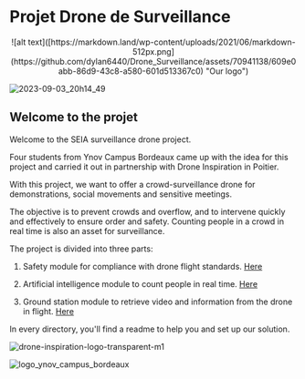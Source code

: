 # Projet Drone de Surveillance 


<div style="text-align: center;">
![alt text]([https://markdown.land/wp-content/uploads/2021/06/markdown-512px.png](https://github.com/dylan6440/Drone_Surveillance/assets/70941138/609e0abb-86d9-43c8-a580-601d513367c0) "Our logo")
</div>

![2023-09-03_20h14_49](https://github.com/dylan6440/Drone_Surveillance/assets/70941138/609e0abb-86d9-43c8-a580-601d513367c0)


## Welcome to the projet

Welcome to the SEIA surveillance drone project. 

Four students from Ynov Campus Bordeaux came up with the idea for this project and carried it out in partnership with Drone Inspiration in Poitier.


With this project, we want to offer a crowd-surveillance drone for demonstrations, social movements and sensitive meetings. 

The objective is to prevent crowds and overflow, and to intervene quickly and effectively to ensure order and safety. Counting people in a crowd in real time is also an asset for surveillance.


The project is divided into three parts:

1. Safety module for compliance with drone flight standards. [Here](/Module_Securote)

2. Artificial intelligence module to count people in real time. [Here](/Module_IA)

3. Ground station module to retrieve video and information from the drone in flight. [Here](/Module_Sol)



In every directory, you'll find a readme to help you and set up our solution.



![drone-inspiration-logo-transparent-m1](https://github.com/dylan6440/Drone_Surveillance/assets/70941138/120a4b03-be46-4e2c-a407-654e89c950ea)


![logo_ynov_campus_bordeaux](https://github.com/dylan6440/Drone_Surveillance/assets/70941138/4f123293-40a5-4b0b-8942-a53fa8fbdf95)

